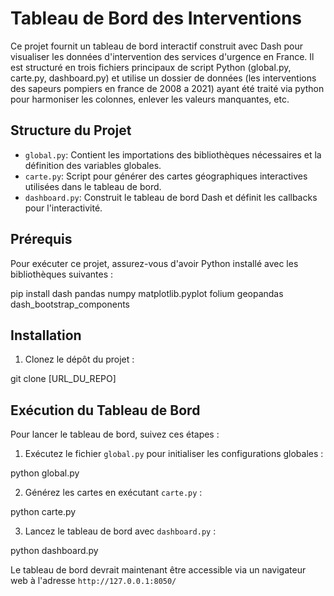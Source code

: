 # Tableau de Bord des Interventions

Ce projet fournit un tableau de bord interactif construit avec Dash pour visualiser les données d'intervention des services d'urgence en France.  Il est structuré en trois fichiers principaux de script Python (global.py, carte.py, dashboard.py) et utilise un dossier de données (les interventions des sapeurs pompiers en france de 2008 a 2021) ayant été traité via python pour harmoniser les colonnes, enlever les valeurs manquantes, etc.

## Structure du Projet

- `global.py`: Contient les importations des bibliothèques nécessaires et la définition des variables globales.
- `carte.py`: Script pour générer des cartes géographiques interactives utilisées dans le tableau de bord.
- `dashboard.py`: Construit le tableau de bord Dash et définit les callbacks pour l'interactivité.

## Prérequis

Pour exécuter ce projet, assurez-vous d'avoir Python installé avec les bibliothèques suivantes :


pip install dash pandas numpy matplotlib.pyplot folium geopandas dash_bootstrap_components


## Installation

1. Clonez le dépôt du projet :

git clone [URL_DU_REPO]


## Exécution du Tableau de Bord

Pour lancer le tableau de bord, suivez ces étapes :

1. Exécutez le fichier `global.py` pour initialiser les configurations globales :

python global.py


2. Générez les cartes en exécutant `carte.py` :

python carte.py


3. Lancez le tableau de bord avec `dashboard.py` :

python dashboard.py


Le tableau de bord devrait maintenant être accessible via un navigateur web à l'adresse `http://127.0.0.1:8050/` 
